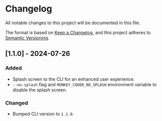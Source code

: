 # Changelog

All notable changes to this project will be documented in this file.

The format is based on [Keep a Changelog](https://keepachangelog.com/en/1.0.0/),
and this project adheres to [Semantic Versioning](https://semver.org/spec/v2.0.0.html).

## [1.1.0] - 2024-07-26

### Added

- Splash screen to the CLI for an enhanced user experience.
- `--no-splash` flag and `MONKEY_CODER_NO_SPLASH` environment variable to disable the splash screen.

### Changed

- Bumped CLI version to `1.1.0`.

